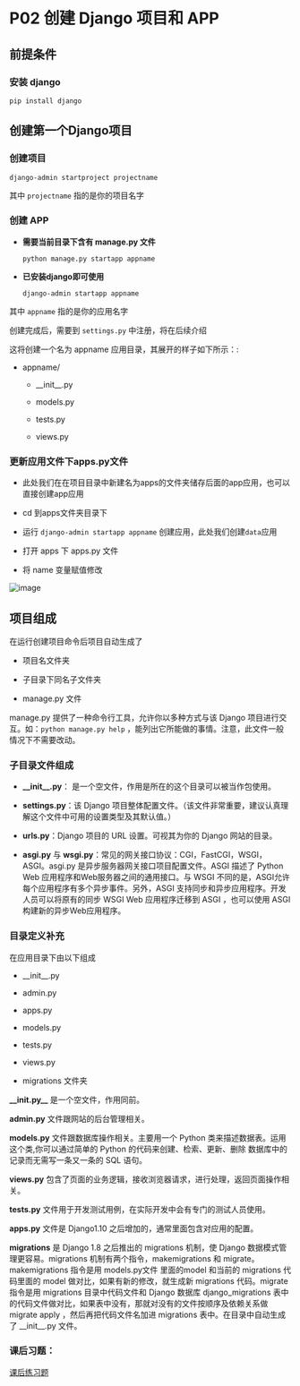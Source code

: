 
# P02 创建 Django 项目和 APP

## **前提条件**
### **安装 django**

`pip install django`

## **创建第一个Django项目**

### **创建项目**

`django-admin startproject projectname`


其中 `projectname` 指的是你的项目名字

### **创建 APP**  

- **需要当前目录下含有 manage.py 文件**

  `python manage.py startapp appname`  

- **已安装django即可使用**  
  
  `django-admin startapp appname`

其中 `appname` 指的是你的应用名字

创建完成后，需要到 `settings.py` 中注册，将在后续介绍

这将创建一个名为 appname 应用目录，其展开的样子如下所示：:

- appname/
  
  - \_\_init__.py
  
  - models.py

  - tests.py

  - views.py



### **更新应用文件下apps.py文件**

* 此处我们在在项目目录中新建名为apps的文件夹储存后面的app应用，也可以直接创建app应用  

* cd 到apps文件夹目录下  


* 运行 `django-admin startapp appname` 创建应用，此处我们创建`data`应用


* 打开 apps 下 apps.py 文件  


 * 将 name 变量赋值修改  



  ![image](\assets\data_apps.png)


## **项目组成**　　‍

  在运行创建项目命令后项目自动生成了  

  - 项目名文件夹  


  - 子目录下同名子文件夹  


  - manage.py 文件  


  
  manage.py 提供了一种命令行工具，允许你以多种方式与该 Django 项目进行交互。如：`python manage.py help` ，能列出它所能做的事情。注意，此文件一般情况下不需要改动。


### **子目录文件组成**

* **\_\_init__.py**： 是一个空文件，作用是所在的这个目录可以被当作包使用。

* **settings.py**：该 Django 项目整体配置文件。（该文件非常重要，建议认真理解这个文件中可用的设置类型及其默认值。）

* **urls.py**：Django 项目的 URL 设置。可视其为你的 Django 网站的目录。

* **asgi.py** 与 **wsgi.py**：常见的网关接口协议：CGI，FastCGI，WSGI，ASGI。asgi.py 是异步服务器网关接口项目配置文件。ASGI 描述了 Python Web 应用程序和Web服务器之间的通用接口。与 WSGI 不同的是，ASGI允许每个应用程序有多个异步事件。另外，ASGI 支持同步和异步应用程序。开发人员可以将原有的同步 WSGI Web 应用程序迁移到 ASGI ，也可以使用 ASGI 构建新的异步Web应用程序。

### **目录定义补充**

在应用目录下由以下组成
- \_\_init__.py  


- admin.py  
- apps.py  
- models.py
- tests.py
- views.py
- migrations 文件夹

**\_\_init.py__** 是一个空文件，作用同前。

**admin.py** 文件跟网站的后台管理相关。

**models.py** 文件跟数据库操作相关。主要用一个 Python 类来描述数据表。运用这个类,你可以通过简单的 Python 的代码来创建、检索、更新、删除 数据库中的记录而无需写一条又一条的 SQL 语句。

**views.py** 包含了页面的业务逻辑，接收浏览器请求，进行处理，返回页面操作相关。

**tests.py** 文件用于开发测试用例，在实际开发中会有专门的测试人员使用。

**apps.py** 文件是 Django1.10 之后增加的，通常里面包含对应用的配置。

**migrations** 是 Django 1.8 之后推出的 migrations 机制，使 Django 数据模式管理更容易。migrations 机制有两个指令，makemigrations 和 migrate。makemigrations 指令是用 models.py文件 里面的model 和当前的 migrations 代码里面的 model 做对比，如果有新的修改，就生成新 migrations 代码。migrate 指令是用 migrations 目录中代码文件和 Django 数据库 django_migrations 表中的代码文件做对比，如果表中没有，那就对没有的文件按顺序及依赖关系做 migrate apply ，然后再把代码文件名加进 migrations 表中。在目录中自动生成了 \_\_init__.py 文件。

### 课后习题：
[课后练习题](../contents/P13.md#1-python-虚拟环境创建)
